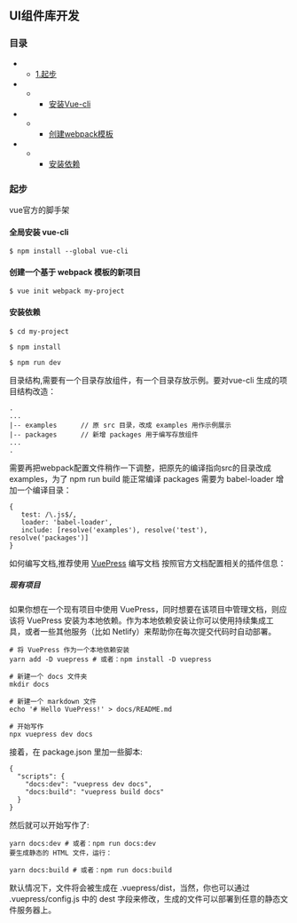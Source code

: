 ## UI组件库开发

### 目录
- - [1.起步](#起步)  
- - - [安装Vue-cli](#全局安装-vue-cli)  
- - - [创建webpack模板](#创建一个基于-webpack-模板的新项目)  
- - - [安装依赖](#安装依赖)  

### 起步
vue官方的脚手架

#### 全局安装 vue-cli

```
$ npm install --global vue-cli
```

#### 创建一个基于 webpack 模板的新项目

```
$ vue init webpack my-project
```

#### 安装依赖
```
$ cd my-project
```

```
$ npm install
```

```
$ npm run dev
```

目录结构,需要有一个目录存放组件，有一个目录存放示例。要对vue-cli 生成的项目结构改造：

```
.
...
|-- examples      // 原 src 目录，改成 examples 用作示例展示
|-- packages      // 新增 packages 用于编写存放组件
...
.
```
需要再把webpack配置文件稍作一下调整，把原先的编译指向src的目录改成examples，为了 npm run build 能正常编译 packages 需要为 babel-loader 增加一个编译目录：

```
{
   test: /\.js$/,
   loader: 'babel-loader',
   include: [resolve('examples'), resolve('test'), resolve('packages')]
}
```

如何编写文档,推荐使用 [VuePress](https://www.vuepress.cn/) 编写文档 按照官方文档配置相关的插件信息：

##### 现有项目
如果你想在一个现有项目中使用 VuePress，同时想要在该项目中管理文档，则应该将 VuePress 安装为本地依赖。作为本地依赖安装让你可以使用持续集成工具，或者一些其他服务（比如 Netlify）来帮助你在每次提交代码时自动部署。

```
# 将 VuePress 作为一个本地依赖安装
yarn add -D vuepress # 或者：npm install -D vuepress

# 新建一个 docs 文件夹
mkdir docs

# 新建一个 markdown 文件
echo '# Hello VuePress!' > docs/README.md

# 开始写作
npx vuepress dev docs
```

接着，在 package.json 里加一些脚本:

```
{
  "scripts": {
    "docs:dev": "vuepress dev docs",
    "docs:build": "vuepress build docs"
  }
}
```

然后就可以开始写作了:

```
yarn docs:dev # 或者：npm run docs:dev
要生成静态的 HTML 文件，运行：

yarn docs:build # 或者：npm run docs:build
```

默认情况下，文件将会被生成在 .vuepress/dist，当然，你也可以通过 .vuepress/config.js 中的 dest 字段来修改，生成的文件可以部署到任意的静态文件服务器上。

